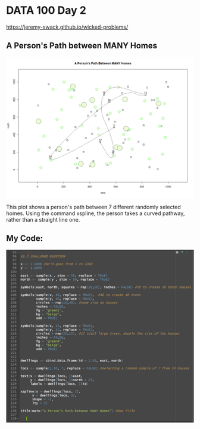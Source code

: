 # DATA 100 Day 2

https://jeremy-swack.github.io/wicked-problems/

## A Person's Path between MANY Homes

![](DATA_100_Day_2_PLOT.png)

This plot shows a person's path between 7 different randomly selected homes. Using the command xspline, the person takes a curved pathway, rather than a straight line one.

## My Code:

![](DATA_100_Day_2_CODE.png)
